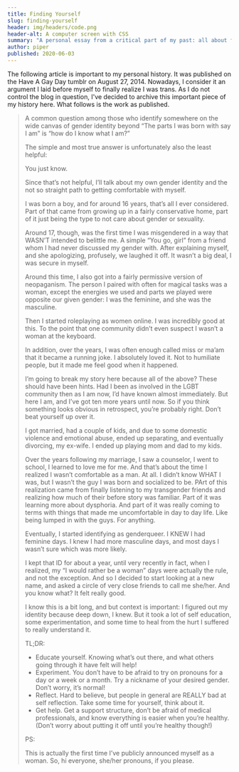 ```yaml
---
title: Finding Yourself
slug: finding-yourself
header: img/headers/code.png
header-alt: A computer screen with CSS
summary: "A personal essay from a critical part of my past: all about finding myself."
author: piper
published: 2020-06-03
---
```


The following article is important to my personal history. It was published on
the Have A Gay Day tumblr on August 27, 2014. Nowadays, I consider it an
argument I laid before myself to finally realize I was trans. As I do not
control the blog in question, I've decided to archive this important piece of
my history here. What follows is the work as published.

> A common question among those who identify somewhere on the wide canvas of
> gender identity beyond “The parts I was born with say I am” is “how do I know
> what I am?”
> 
> The simple and most true answer is unfortunately also the least helpful:
> 
> You just know.
> 
> Since that’s not helpful, I’ll talk about my own gender identity and the not
> so straight path to getting comfortable with myself.
> 
> I was born a boy, and for around 16 years, that’s all I ever considered. Part
> of that came from growing up in a fairly conservative home, part of it just
> being the type to not care about gender or sexuality.
> 
> Around 17, though, was the first time I was misgendered in a way that WASN’T
> intended to belittle me. A simple “You go, girl” from a friend whom I had
> never discussed my gender with. After explaining myself, and she apologizing,
> profusely, we laughed it off. It wasn’t a big deal, I was secure in myself.
> 
> Around this time, I also got into a fairly permissive version of neopaganism.
> The person I paired with often for magical tasks was a woman, except the
> energies we used and parts we played were opposite our given gender: I was
> the feminine, and she was the masculine.
> 
> Then I started roleplaying as women online. I was incredibly good at this. To
> the point that one community didn’t even suspect I wasn’t a woman at the
> keyboard.
> 
> In addition, over the years, I was often enough called miss or ma’am that it
> became a running joke. I absolutely loved it. Not to humiliate people, but it
> made me feel good when it happened.
> 
> I’m going to break my story here because all of the above? These should have
> been hints. Had I been as involved in the LGBT community then as I am now,
> I’d have known almost immediately. But here I am, and I’ve got ten more years
> until now. So if you think something looks obvious in retrospect, you’re
> probably right. Don’t beat yourself up over it.
> 
> I got married, had a couple of kids, and due to some domestic violence and
> emotional abuse, ended up separating, and eventually divorcing, my ex-wife. I
> ended up playing mom and dad to my kids.
> 
> Over the years following my marriage, I saw a counselor, I went to school, I
> learned to love me for me. And that’s about the time I realized I wasn’t
> comfortable as a man. At all. I didn’t know WHAT I was, but I wasn’t the guy
> I was born and socialized to be. PArt of this realization came from finally
> listening to my transgender friends and realizing how much of their before
> story was familiar. Part of it was learning more about dysphoria. And part of
> it was really coming to terms with things that made me uncomfortable in day
> to day life. Like being lumped in with the guys. For anything.
> 
> Eventually, I started identifying as genderqueer. I KNEW I had feminine days.
> I knew I had more masculine days, and most days I wasn’t sure which was more
> likely.
> 
> I kept that ID for about a year, until very recently in fact, when I
> realized, my “I would rather be a woman” days were actually the rule, and not
> the exception. And so I decided to start looking at a new name, and asked a
> circle of very close friends to call me she/her. And you know what? It felt
> really good.
> 
> I know this is a bit long, and but context is important: I figured out my
> identity because deep down, I knew. But it took a lot of self education, some
> experimentation, and some time to heal from the hurt I suffered to really
> understand it.
> 
> TL;DR:
> 
> * Educate yourself. Knowing what’s out there, and what others going through
>   it have felt will help!
> * Experiment. You don’t have to be afraid to try on pronouns for a day or a
>   week or a month. Try a nickname of your desired gender. Don’t worry, it’s
>   normal!
> * Reflect. Hard to believe, but people in general are REALLY bad at self
>   reflection. Take some time for yourself, think about it.
> * Get help. Get a support structure, don’t be afraid of medical
>   professionals, and know everything is easier when you’re healthy. (Don’t
>   worry about putting it off until you’re healthy though!)
>
> PS:
> 
> This is actually the first time I’ve publicly announced myself as a woman.
> So, hi everyone, she/her pronouns, if you please.

